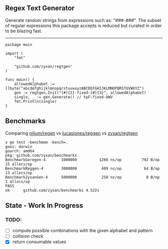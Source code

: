 ## Regex Text Generator

Generate random strings from expressions such as: "###-###". The subset of regular expressions this package accepts is reduced but curated in order to be blazing fast.

---

```
package main

import (
	"fmt"

	"github.com/zyxan/regtgen"
)

func main() {
	allowedAlphabet := []byte("abcdefghijklmnopqrstuvwxyzABCDEFGHIJKLMNOPQRSTUVWXYZ")
	gen := regtgen.Init("[#]{3}-fixed-[#]{3}", allowedAlphabet)
	single, _ := gen.Generate() // tpF-fixed-bWV
	fmt.Println(single)
}
```

## Benchmarks

Comparing [nilium/regen](https://github.com/nilium/regen) vs [lucasjones/reggen](https://github.com/lucasjones/reggen) vs [zyxan/regtgen](https://github.com/zyxan/regtgen)

```
❯ go test -benchmem -bench=.
goos: darwin
goarch: amd64
pkg: github.com/zyxan/benchmarks
BenchmarkGoregen-4    	 1000000	      1266 ns/op	     792 B/op	      15 allocs/op
BenchmarkReggen-4     	 3000000	       409 ns/op	      64 B/op	      13 allocs/op
BenchmarkZyxanGen-4   	 5000000	       258 ns/op	       8 B/op	       1 allocs/op
PASS
ok  	github.com/zyxan/benchmarks	4.522s
```

## State -  Work In Progress

### TODO:

- [ ] compute possible combinations with the given alphabet and pattern
- [ ] collision check
- [X] return consumable values
